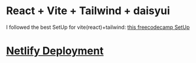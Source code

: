 # React + Vite + Tailwind + daisyui

I followed the best SetUp for vite(react)+tailwind: [this freecodecamp SetUp](https://www.freecodecamp.org/news/how-to-install-tailwindcss-in-react/)

# [Netlify Deployment](https://luxury-cendol-5bf0c6.netlify.app/)

